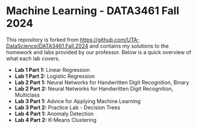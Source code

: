 # Machine Learning - DATA3461 Fall 2024
This repository is forked from https://github.com/UTA-DataScience/DATA3461.Fall.2024 and contains my solutions to the homework and labs provided by our professor. Below is a quick overview of what each lab covers. 

- <b>Lab 1 Part 1:</b> Linear Regression
- <b>Lab 1 Part 2:</b> Logistic Regression
- <b>Lab 2 Part 1:</b> Neural Networks for Handwritten Digit Recognition, Binary
- <b>Lab 2 Part 2:</b> Neural Networks for Handwritten Digit Recognition, Multiclass
- <b>Lab 3 Part 1:</b> Advice for Applying Machine Learning
- <b>Lab 3 Part 2:</b> Practice Lab - Decision Trees
- <b>Lab 4 Part 1:</b> Anomaly Detection
- <b>Lab 4 Part 2:</b> K-Means Clustering
